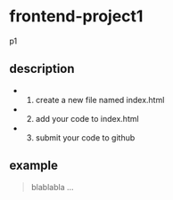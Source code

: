 # frontend-project1
p1

## description
- 1. create a new file named index.html
- 2. add your code to index.html
- 3. submit your code to github


## example 

>  blablabla ...  
